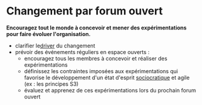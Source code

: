 # Changement par forum ouvert

<summary>
<strong>Encouragez tout le monde à concevoir et mener des expérimentations pour faire évoluer l'organisation.</strong>
</summary>

- clarifier le[driver](glossary:organizational-driver) du changement
- prévoir des événements réguliers en espace ouverts : 
    - encouragez tous les membres à concevoir et réaliser des expérimentations
    - définissez les contraintes imposées aux expérimentations qui favorise le développement d'un état d'esprit [sociocratique](glossary:sociocracy) et agile (ex : les principes S3)
    - évaluez et apprenez de ces expérimentations lors du prochain forum ouvert